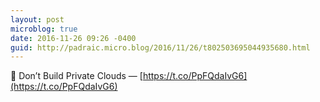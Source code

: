 ```yaml
---
layout: post
microblog: true
date: 2016-11-26 09:26 -0400
guid: http://padraic.micro.blog/2016/11/26/t802503695044935680.html
---
```

🔗 Don’t Build Private Clouds — [https://t.co/PpFQdaIvG6](https://t.co/PpFQdaIvG6)
